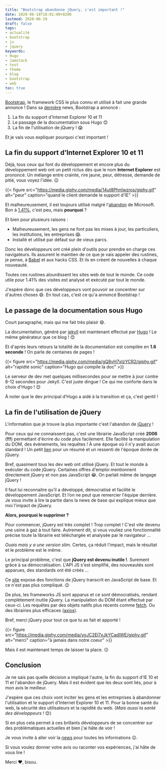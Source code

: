 ```yaml
---
title: "Bootstrap abandonne jQuery, c'est important !"
date: 2020-06-18T18:01:00+0200
lastmod: 2020-06-19
draft: false
tags: 
- actualité
- bootstrap
- js
- jquery
keywords: 
- Hugo
- Jamstack
- test
- theme
- blog
- bootstrap
- web
toc: true
---
```


[Bootstrap](https://getbootstrap.com/), le framework CSS le plus connu et utilisé à fait une grande annonce !
Dans sa [dernière](https://blog.getbootstrap.com/2020/06/16/bootstrap-5-alpha/) news, Bootstrap a annoncé :

1. La fin du support d'Internet Explorer 10 et 11
2. Le passage de la documentation sous Hugo :blush:
3. La fin de l'utilisation de jQuery ! :scream:

Et je vais vous expliquer pourquoi c'est important !

## La fin du support d'Internet Explorer 10 et 11

Déjà, tous ceux qui font du développement et encore plus du développement web ont un petit rictus dès que le nom **Internet Explorer** est prononcé.
Un mélange entre crainte, rire jaune, peur, détresse, demande de pitié, vous voyez l'idée. :wink:

{{< figure src="https://media.giphy.com/media/14ut8PhnIwzros/giphy.gif" alt="peur" caption="quand le client demande le support d'IE" >}}

Et malheureusement, il est toujours utilisé malgré l'[abandon](https://www.lefigaro.fr/secteur/high-tech/2019/02/13/32001-20190213ARTFIG00173-microsoft-exhorte-a-ne-plus-utiliser-son-navigateur-internet-explorer.php) de Microsoft.
Bon à [1.41%](https://gs.statcounter.com/browser-market-share), c'est peu, mais **pourquoi** ?

Et bien pour plusieurs raisons :

- Malheureusement, les gens ne font pas les mises à jour, les particuliers, les institutions, les entreprises :scream:. 
- Installé et utilisé par défaut sur de vieux parcs.

Donc les développeurs ont créé plein d'outils pour prendre en charge ces navigateurs.
Ils assurent le maintien de ce que je vais appeler des rustines, je pense, à [Babel](https://babeljs.io/) et aux hacks CSS.
Et ils en créent de nouvelles à chaque nouveauté.

Toutes ces rustines alourdissent les sites web de tout le monde.
Ce code utile pour 1.41% des visites est analysé et exécuté par tout le monde.

J'espère donc que ces développeurs vont pouvoir se concentrer sur d'autres choses :smile:.
En tout cas, c'est ce qu'a annoncé Bootstrap ! 

## Le passage de la documentation sous Hugo

Court paragraphe, mais qui me fait très plaisir :smile:.

La documentation, généré par [jekyll](https://jekyllrb.com/) est maintenant effectué par [Hugo](https://gohugo.io/) !
Le même générateur que ce blog ! :blush:

Et d'après leurs retours la totalité de la documentation est compilée en **1.6 seconde** ! On parle de centaines de pages !

{{< figure src="https://media.giphy.com/media/gQ8vH7xIzYCR2/giphy.gif" alt="rapidté sonic" caption="Hugo qui compile la doc" >}}

Le serveur de dev met quelques millisecondes pour se mettre à jour contre 8-12 secondes pour Jekyll.
C'est juste dingue ! Ce qui me conforte dans le choix d'Hugo ! :blush:

À noter que le dev principal d'Hugo a aidé à la transition et ça, c'est gentil !

## La fin de l'utilisation de jQuery
L'information que je trouve la plus importante c'est l'abandon de [jQuery](https://jquery.com/) !

Pour ceux qui ne connaissent pas, c'est une librairie JavaScript créé **2006** (**!!!**) permettant d'écrire du code plus facilement.
Elle facilite la manipulation du DOM, des évènements, les requêtes ! À une époque où il n'y avait aucun standard !
Un petit [lien](https://www.mathieurobin.com/2014/09/il-est-temps-davoir-deja-quitte-jquery/) pour un résumé et un ressenti de l'époque dorée de jQuery.

Bref, quasiment tous les dev web ont utilisé jQuery. Et tout le monde à exécuter du code jQuery.
Certaines offres d'emploi mentionnent directement jQuery et non pas JavaScript :joy:. On parlait même de langage jQuery !

Il faut lui reconnaitre qu'il a développé, démocratisé et facilité le développement JavaScript.
Et l’on ne peut que remercier l'équipe derrière. Je vous invite à lire la partie dans la news de base qui explique mieux que moi l'impact de jQuery.

**Alors, pourquoi le supprimer ?**

Pour commencer, jQuery est très complet ! Trop complet ! C'est vite devenu une usine à gaz à tout faire.
Autrement dit, si vous vouliez une fonctionnalité précise toute la librairie est téléchargée et analysée par le navigateur ...

*Ouais mais y a une version slim*. Certes, ça réduit l'impact, mais le résultat et le problème est le même.

Le principal problème, c'est que **jQuery est devenu inutile !**. Surement grâce à sa démocratisation.
L'API JS s'est simplifié, des nouveautés sont apparues, des standards ont été créés ... 

Ce [site](http://youmightnotneedjquery.com/) expose des fonctions de jQuery transcrit en JavaScript de base.
Et ce n'est pas plus compliqué. :wink:

De plus, les frameworks JS sont apparus et ce sont démocratisés, rendant complètement inutile jQuery.
La manipulation du DOM étant effectué par ceux-ci. Les requêtes par des objets natifs plus récents comme [fetch](https://developer.mozilla.org/fr/docs/Web/API/Fetch_API/Using_Fetch).
Ou des librairies plus efficaces ([axios](https://github.com/axios/axios)).

Bref, merci jQuery pour tout ce que tu as fait et apporté !

{{< figure src="https://media.giphy.com/media/yoJC2El7xJkYCadlWE/giphy.gif" alt="merci" caption="à jamais dans notre coeur" >}}

Mais il est maintenant temps de laisser ta place. :kissing:

## Conclusion

Je ne sais pas quelle décision a impliqué l'autre, la fin du support d'IE 10 et 11 et l'abandon de jQuery.
Mais il est évident que les deux sont liés, pour à mon avis le meilleur.

J'espère que ces choix vont inciter les gens et les entreprises à abandonner l'utilisation et le support d'Internet Explorer 10 et 11.
Pour la bonne santé du web, la sécurité des utilisateurs et la rapidité du web. (*Mais aussi la santé des développeurs !* :blush:)

Si en plus cela permet à ces brillants développeurs de se concentrer sur des problématiques actuelles et bien j'ai hâte de voir !

Je vous invite à aller voir la [news](https://blog.getbootstrap.com/2020/06/16/bootstrap-5-alpha/) pour toutes les informations :wink:.

Si vous voulez donner votre avis ou raconter vos expériences, j'ai hâte de vous lire !

Merci :heart:, bisou.
